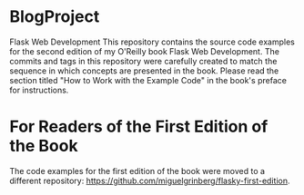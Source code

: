 # BlogProject
Flask Web Development
This repository contains the source code examples for the second edition of my O'Reilly book Flask Web Development.
The commits and tags in this repository were carefully created to match the sequence in which concepts are presented in the book. Please read the section titled "How to Work with the Example Code" in the book's preface for instructions.
# For Readers of the First Edition of the Book
The code examples for the first edition of the book were moved to a different repository: https://github.com/miguelgrinberg/flasky-first-edition.
